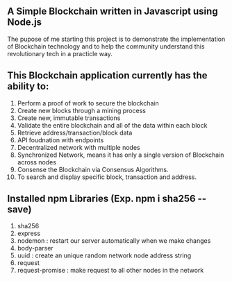 ## A Simple Blockchain written in Javascript using Node.js
The pupose of me starting this project is to demonstrate the implementation of Blockchain technology and to help the community understand this revolutionary tech in a practicle way.

## This Blockchain application currently has the ability to:
1. Perform a proof of work to secure the blockchain <br />
2. Create new blocks through a mining process <br />
3. Create new, immutable transactions <br />
4. Validate the entire blockchain and all of the data within each block <br />
5. Retrieve address/transaction/block data <br />
6. API foudnation with endpoints <br />
7. Decentralized network with multiple nodes <br />
8. Synchronized Network, means it has only a single version of Blockchain across nodes <br />
9. Consense the Blockchain via Consensus Algorithms.
10. To search and display specific block, transaction and address.

## Installed npm Libraries (Exp. npm i sha256 --save)
1. sha256  <br />
2. express <br />
3. nodemon : restart our server automatically when we make changes <br />
4. body-parser <br />
5. uuid : create an unique random network node address string <br />
6. request <br />
7. request-promise : make request to all other nodes in the network <br />

